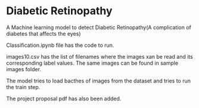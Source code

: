 # Diabetic Retinopathy

A Machine learning model to detect Diabetic Retinopathy(A complication of diabetes that affects the eyes)

Classification.ipynb file has the code to run.

images10.csv has the list of filenames where the images xan be read and its corresponding label values. The same images can be found in sample images folder.

The model tries to load bacthes of images from the dataset and tries to run the train step.

The project proposal pdf has also been added.